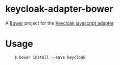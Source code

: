 keycloak-adapter-bower
======================

A [Bower](http://bower.io) project for the [Keycloak](http://keycloak.jboss.org/) [javascript adapter](http://keycloak.github.io/docs/userguide/keycloak-server/html/ch08.html#javascript-adapter).

# Usage

        $ bower install --save keycloak
